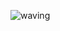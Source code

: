 ![waving](https://capsule-render.vercel.app/api?type=waving&height=200&text=SeonGyu-Choi&fontAlign=70&fontAlignY=40&color=gradient)


<!--
![Anurag's GitHub stats](https://github-readme-stats.vercel.app/api?username=ohige01&show_icons=true&theme=radical)
![Top Langs](https://github-readme-stats.vercel.app/api/top-langs/?username=ohige01&show_icons=true&theme=radical)](https://github.com/anuraghazra/github-readme-stats)
-->
